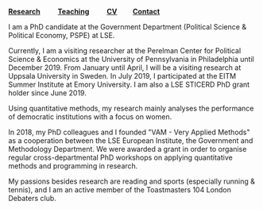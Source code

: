 [**Research**](Research.md) &nbsp; &nbsp; &nbsp; &nbsp; [**Teaching**](Teaching.md) &nbsp; &nbsp; &nbsp; &nbsp; [**CV**](CV.pdf) &nbsp; &nbsp; &nbsp; &nbsp;[**Contact**](Contact.md)

I am a PhD candidate at the Government Department (Political Science & Political Economy, PSPE) at LSE. 

Currently, I am a visiting researcher at the Perelman Center for Political Science & Economics at the University of Pennsylvania in Philadelphia until December 2019. From January until April, I will be a visiting research at Uppsala University in Sweden. In July 2019, I participated at the EITM Summer Institute at Emory University. I am also a LSE STICERD PhD grant holder since June 2019.

Using quantitative methods, my research mainly analyses the performance of democratic institutions with a focus on women. 

In 2018, my PhD colleagues and I founded "VAM - Very Applied Methods" as a cooperation between the LSE European Institute, the Government and Methodology Department. We were awarded a grant in order to organise regular cross-departmental PhD workshops on applying quantitative methods and programming in research.

My passions besides research are reading and sports (especially running & tennis), and I am an active member of the Toastmasters 104 London Debaters club.





